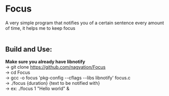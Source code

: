 # Focus
A very simple program that notifies you of a certain sentence every amount of time, it helps me to keep focus <br> <br>

## Build and Use:
**Make sure you already have libnotify** <br>
-> git clone https://github.com/nagyation/Focus <br>
-> cd Focus<br>
-> gcc -o focus 'pkg-config --cflags --libs libnotify' focus.c <br>
-> ./focus {duration} {text to be notified with}<br>
-> ex: ./focus 1 "Hello world" &<br>
